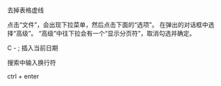 去掉表格虚线

点击“文件”，会出现下拉菜单，然后点击下面的“选项”。
在弹出的对话框中选择“高级”。
“高级”中往下拉会有一个“显示分页符”，取消勾选并确定。

C - ; 插入当前日期



搜索中输入换行符

ctrl + enter